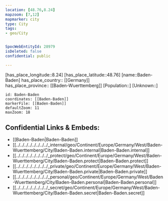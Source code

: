 ```yaml
---
location: [48.76,8.24] 
mapzoom: [7,12] 
mapmarker: city 
type: City
tags:
- geo/City


SpocWebEntityId: 28979
isDeleted: false
confidential: public

---
```

[has_place_longitude::8.24] 
[has_place_latitude::48.76] 
[name::Baden-Baden] 
has_place_country:: [[Germany]]  
has_place_province:: [[Baden-Wuerttemberg]] 
[Population::] 
[Unknown::] 


```leaflet
id: Baden-Baden
coordinates: [[Baden-Baden]] 
markerFile: [[Baden-Baden]] 
defaultZoom: 11 
maxZoom: 18
```


## Confidential Links & Embeds: 
- [[Baden-Baden|Baden-Baden]]  
- [[../../../../../../../../_internal/geo/Continent/Europe/Germany/West/Baden-Wuerttemberg/City/Baden-Baden.internal|Baden-Baden.internal]] 
- [[../../../../../../../../_protect/geo/Continent/Europe/Germany/West/Baden-Wuerttemberg/City/Baden-Baden.protect|Baden-Baden.protect]] 
- [[../../../../../../../../_private/geo/Continent/Europe/Germany/West/Baden-Wuerttemberg/City/Baden-Baden.private|Baden-Baden.private]] 
- [[../../../../../../../../_personal/geo/Continent/Europe/Germany/West/Baden-Wuerttemberg/City/Baden-Baden.personal|Baden-Baden.personal]] 
- [[../../../../../../../../_secret/geo/Continent/Europe/Germany/West/Baden-Wuerttemberg/City/Baden-Baden.secret|Baden-Baden.secret]] 
